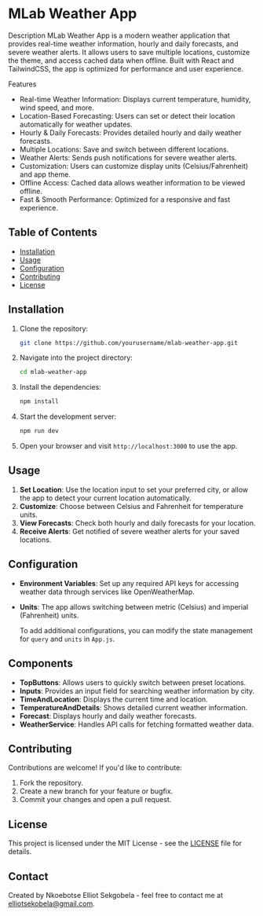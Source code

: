 # MLab Weather App

 Description
MLab Weather App is a modern weather application that provides real-time weather information, hourly and daily forecasts, and severe weather alerts. It allows users to save multiple locations, customize the theme, and access cached data when offline. Built with React and TailwindCSS, the app is optimized for performance and user experience.

 Features
- Real-time Weather Information: Displays current temperature, humidity, wind speed, and more.
- Location-Based Forecasting: Users can set or detect their location automatically for weather updates.
- Hourly & Daily Forecasts: Provides detailed hourly and daily weather forecasts.
- Multiple Locations: Save and switch between different locations.
- Weather Alerts: Sends push notifications for severe weather alerts.
- Customization: Users can customize display units (Celsius/Fahrenheit) and app theme.
- Offline Access: Cached data allows weather information to be viewed offline.
- Fast & Smooth Performance: Optimized for a responsive and fast experience.

## Table of Contents
- [Installation](#installation)
- [Usage](#usage)
- [Configuration](#configuration)
- [Contributing](#contributing)
- [License](#license)

## Installation

1. Clone the repository:
    ```bash
    git clone https://github.com/yourusername/mlab-weather-app.git
    ```

2. Navigate into the project directory:
    ```bash
    cd mlab-weather-app
    ```

3. Install the dependencies:
    ```bash
    npm install
    ```

4. Start the development server:
    ```bash
    npm run dev
    ```

5. Open your browser and visit `http://localhost:3000` to use the app.

## Usage

1. **Set Location**: Use the location input to set your preferred city, or allow the app to detect your current location automatically.
2. **Customize**: Choose between Celsius and Fahrenheit for temperature units.
3. **View Forecasts**: Check both hourly and daily forecasts for your location.
4. **Receive Alerts**: Get notified of severe weather alerts for your saved locations.

## Configuration

- **Environment Variables**: Set up any required API keys for accessing weather data through services like OpenWeatherMap.
- **Units**: The app allows switching between metric (Celsius) and imperial (Fahrenheit) units.
  
  To add additional configurations, you can modify the state management for `query` and `units` in `App.js`.

## Components

- **TopButtons**: Allows users to quickly switch between preset locations.
- **Inputs**: Provides an input field for searching weather information by city.
- **TimeAndLocation**: Displays the current time and location.
- **TemperatureAndDetails**: Shows detailed current weather information.
- **Forecast**: Displays hourly and daily weather forecasts.
- **WeatherService**: Handles API calls for fetching formatted weather data.

## Contributing

Contributions are welcome! If you'd like to contribute:
1. Fork the repository.
2. Create a new branch for your feature or bugfix.
3. Commit your changes and open a pull request.

## License

This project is licensed under the MIT License - see the [LICENSE](LICENSE) file for details.

## Contact
Created by Nkoebotse Elliot Sekgobela - feel free to contact me at [elliotsekobela@gmail.com](mailto:elliotsekobela@gmail.com).
